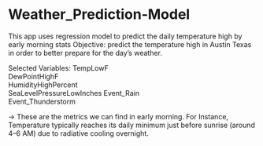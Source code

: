 # Weather_Prediction-Model
This app uses regression model to predict the daily temperature high by early morning stats
Objective:
predict the temperature high in Austin Texas in order to better prepare for the day’s weather.


Selected Variables:
TempLowF                   
DewPointHighF               
HumidityHighPercent        
SeaLevelPressureLowInches 
Event_Rain   
Event_Thunderstorm

->
These are the metrics we can find in early morning.
For Instance,
Temperature typically reaches its daily minimum just before sunrise (around 4–6 AM) due to radiative cooling overnight.         


